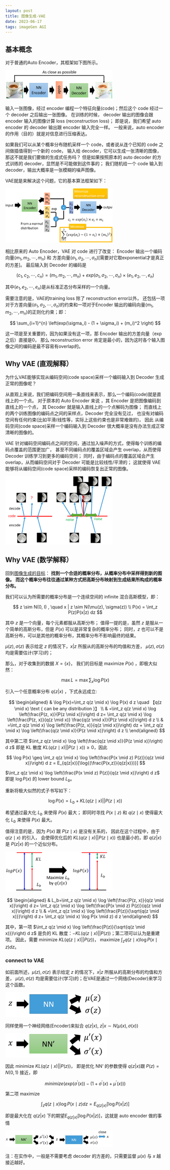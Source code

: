 ```yaml
---
layout: post
title: 图像生成-VAE
date: 2023-06-17
tags: imageGen AGI
---
```


## 基本概念

对于普通的Auto Encoder，其框架如下图所示。

<img src="/images/posts/imggen/VAE_00.png" alt="Auto Encoder" style="zoom:33%;" />
<!-- ![Auto Encoder](/images/posts/imggen/VAE_00.png) -->

输入一张图像，经过 encoder 编程一个特征向量(code)；然后这个 code 经过一个 decoder 之后输出一张图像。
在训练的时候， decoder 输出的图像会跟 encoder 输入的图像计算 loss (reconstruction loss)；
即是说，我们希望 auto encoder 的 decoder 输出跟 encoder 输入完全一样。
一般来说，auto encoder 的作用（目的）就是对信息进行压缩表达。

如果我们可以从某个概率分布随机采样一个 code，或者说从连个已知的 code 之间做插值得到一个新的 code，
输入给 decoder，它可以生成一张清晰的图像，那这不就是我们要做的生成式任务吗？
但是如果按照原本的 auto decoder 的方式训练的 decoder，显然是不可能做到这件事的；
我们随机给一个 code 输入到 decoder，输出大概率是一张模糊的噪声图像。

VAE就是来解决这个问题，它的基本算法框架如下：

<img src="/images/posts/imggen/VAE_01.png" alt="VAE" style="zoom:33%;" />
<!-- ![VAE](/images/posts/imggen/VAE_01.png) -->

相比原来的 Auto Encoder，VAE 对 code 进行了改变：
Encoder 输出一个编码向量$(m_1,m_2,\cdots,m_n)$ 和
方差向量$(\sigma_1,\sigma_2,\cdots,\sigma_n)$[需要对它取exponential才是真正的方差]。
最后输入到 Decoder 的编码是

$$
(c_1,c_2,\cdots,c_n) = (m_1,m_2,\cdots,m_n) +
exp(\sigma_1,\sigma_2,\cdots,\sigma_n) \times (e_1,e_2,\cdots,e_n)
$$

其中$(e_1,e_2,\cdots,e_n)$是从标准正态分布采样的一个向量。

需要注意的是，VAE的training loss 除了 reconstruction error以外，
还包括一项对于方差向量$(\sigma_1,\sigma_2,\cdots,\sigma_n)$的约束和一项对于Encoder
输出的编码向量$(m_1,m_2,\cdots,m_n)$的正则化约束；即：

$$
\sum_{i=1}^{n} \left(exp(\sigma_i) - (1 + \sigma_i) + (m_i)^2 \right)
$$

这一项是至关重要的，因为如果没有这一项，那 Encoder 输出的方差向量（exp之后）直接是0，
那么 reconstruction error 肯定是最小的，因为这时各个输入图像之间的编码是最不容易有overlap的。

## Why VAE (直观解释）

为什么VAE能够实现从编码空间(code space)采样一个编码输入到 Decoder 生成正常的图像呢？

从直观上来说，我们把编码空间用一条直线来表示，那么一个编码(code)就是直线上的一个点。
对于原本的 Auto Encoder 来说 ，其 Encoder 是把图像编码到直线上的一个点，
其 Decoder 就是输入直线上的一个点解码为图像；
而直线上的两个训练图像的编码点之间的采样点，Decoder 完全没有见过，
也没有对编码空间有任何约束(比如平滑/线性等，实际上这些约束也是非常难做的)，
因此 从编码空间(code space)采样一个编码输入到 Decoder 很大概率是没有办法生成正常清晰的图像的。

VAE 针对编码空间编码点之间的空间，通过加入噪声的方式，使得每个训练的编码点覆盖的范围更加广，
甚至不同编码点的覆盖区域会产生 overlap，从而使得 Decoder 训练学习到更多的编码空间；
同时，由于编码点的覆盖区域会产生 overlap，从而编码空间对于 Decoder 可能是比较线性/平滑的；
这就使得 VAE 能够将从编码空间(code space)采样的编码恢复出正常的图像。

<img src="/images/posts/imggen/VAE_02.png" alt="intuitiveVAE" style="zoom:33%;" />
<!-- ![intuitive VAE](/images/posts/imggen/VAE_02.png) -->

## Why VAE (数学解释）

回到[图像生成的目标](https://iyuqinl.github.io/2023/04/image_generation_concept/)：
**找到一个合适的概率分布，从概率分布中采样得到新的图像。**
**而这个概率分布往往通过某种方式把高斯分布映射到生成结果所构成的概率分布。**

我们可以认为所需要的概率分布是一个连续空间的 infinite 混合高斯模型，即：

$$
z \sim N(0, I) , \quad x | z \sim N(\mu(z), \sigma(z)) \\
P(x) = \int_z P(z)P(x|z) dz
$$

其中 $z$ 是一个向量，每个元素都服从高斯分布；
值得一提的是，虽然 $z$ 是服从一个简单的高斯分布，但是 $P(x)$ 可以是非常复杂的概率分布；
同时，$z$ 也可以不是高斯分布，可以是其他的概率分布，其概率分布不影响最终的结果。

$\mu(z), \sigma(z)$ 表示给定 $z$ 的情况下，$x | z$ 所服从的高斯分布的均值和方差，
$\mu(z), \sigma(z)$ 均是需要估计(学习)的；

那么，对于收集到的数据 $X = \{x\}$，
我们的目标是 maximize $P(x)$ ，即极大似然：

$$
 \max L = \max \sum_{x} \log P(x)
$$

引入一个任意概率分布 $q(z|x)$ ，下式永远成立:

$$
\begin{aligned}
& \log P(x)=\int_z q(z \mid x) \log P(x) d z \quad 【q(z \mid x)
\text { can be any distribution }】 \\
& =\int_z q(z \mid x) \log \left(\frac{P(z, x)}{P(z \mid x)}\right) d z=
\int_z q(z \mid x) \log \left(\frac{P(z, x)}{q(z \mid x)}
\frac{q(z \mid x)}{P(z \mid x)}\right) d z \\
& =\int_z q(z \mid x) \log \left(\frac{P(z, x)}{q(z \mid x)}\right) dz +
\int_z q(z \mid x) \log \left(\frac{q(z \mid x)}{P(z \mid x)}\right) d z \\
\end{aligned}
$$

其中第二项 $\int_z q(z \mid x) \log \left(\frac{q(z \mid x)}{P(z \mid x)}\right) d z$
即是 KL 散度 $KL\left(q(z\mid x) || P(z \mid x) \right)\geq 0$，因此

$$
\log P(x) \geq \int_z q(z \mid x)
\log \left(\frac{P(x \mid z) P(z)}{q(z \mid x)}\right) d z =
E_{q(z|x)}[\log{(\frac{P(x,z)}{q(z|x)})}]
$$

$\int_z q(z \mid x) \log \left(\frac{P(x \mid z) P(z)}{q(z \mid x)}\right) d z$
即是 $\log P(x)$ 的 lower bound $L_b$。

重新将极大似然的式子书写如下：

$$
\log P(x) = L_b + KL\left(q(z\mid x) || P(z \mid x) \right)
$$

希望通过最大化 $L_b$ 来使得 $P(x)$  最大；
即同时寻找 $P(x\mid z)$ 和 $q(z \mid x)$
使得最大化 $L_b$ 来使得 $P(x)$  最大。

值得注意的是，因为 $P(x)$
跟 $P(z \mid x)$ 是没有关系的，
因此在这个过程中，由于 $q(z \mid x)$ 的引入，
会使得优化后的 $KL\left(q(z\mid x) || P(z \mid x) \right)$
也是最小的，即 $q(z | x)$ 是
$P(z | x)$ 的一个近似分布。

<img src="/images/posts/imggen/VAE_03.png" alt="log likely" style="zoom:33%;" />
<!-- ![log likely](/images/posts/imggen/VAE_03.png) -->

$$
\begin{aligned}
& L_b=\int_z q(z \mid x) \log \left(\frac{P(z, x)}{q(z \mid x)}\right) d z=
\int_z q(z \mid x) \log \left(\frac{P(x \mid z) P(z)}{q(z \mid x)}\right) d z \\
& =\int_z q(z \mid x) \log \left(\frac{P(z)}{\sqrt{q(z \mid x)}}\right) d z+
\int_z q(z \mid x) \log P(x \mid z) d z
\end{aligned}
$$

其中，第一项 $\int_z q(z \mid x) \log \left(\frac{P(z)}{\sqrt{q(z \mid x)}}\right) d z$
是负的 KL 散度：$-KL(q(z\mid x) || P(z))$；第二项可以认为是重建项。
因此，需要 minimize $KL(q(z\mid x) || P(z))$，
maximize $\int_z q(z \mid x) \log P(x \mid z) d z$。

### connect to VAE

如前面所述，$\mu(z), \sigma(z)$ 表示给定 $z$ 的情况下，$x | z$ 所服从的高斯分布的均值和方差，
$\mu(z), \sigma(z)$ 均是需要估计(学习)的；在VAE是通过一个网络(Decoder)来学习这个函数。

<img src="/images/posts/imggen/VAE_04.png" alt="VAE Decoder" style="zoom:33%;" />
<!-- ![VAE Decoder](/images/posts/imggen/VAE_04.png) -->

同样使用一个神经网络(Encoder)来拟合 $q(z|x)$, $z | x \sim N(\mu(x), \sigma(x))$

<img src="/images/posts/imggen/VAE_05.png" alt="VAE Encoder" style="zoom:33%;" />
<!-- ![VAE Encoder](/images/posts/imggen/VAE_05.png) -->

因此 minimize $KL(q(z\mid x) || P(z))$，
即是优化 NN‘ 的参数使得 $q(z | x)$跟
 $P(z) = N(0, 1)$ 接近，即

$$
minimize \left(exp(\sigma^{\prime}(x)) -
(1 + \sigma^{\prime}(x) + \mu^{\prime}(x)) \right)
$$

第二项 maximize

$$
\int_z q(z \mid x) \log P(x \mid z) d z = E_{q(z|x)}[\log P(x|z)]
$$

即是最大化在 $q(z | x)$
下的期望$E_{q(z|x)}[\log P(x|z)]$，这就是 auto encoder 做的事情

<img src="/images/posts/imggen/VAE_06.png" alt="VAE" style="zoom:33%;" />
<!-- ![VAE](/images/posts/imggen/VAE_06.png) -->

注：在实作中，一般是不需要考虑 decoder 的方差的，只需要监督 $\mu(x)$
与 $x$ 越接近越好。
